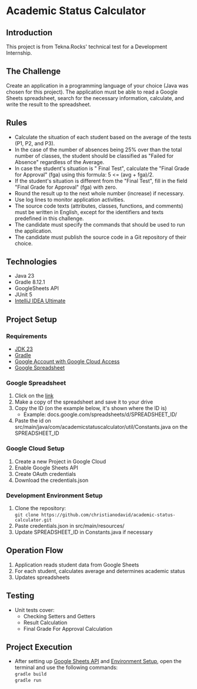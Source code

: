 # Academic Status Calculator

## Introduction
This project is from Tekna.Rocks' technical test for a Development Internship. 

## The Challenge
Create an application in a programming language of your choice (Java was chosen for this project). The application must be able to read a Google Sheets spreadsheet, search for the necessary information, calculate, and write the result to the spreadsheet.

## Rules
- Calculate the situation of each student based on the average of the tests (P1, P2, and P3).
- In the case of the number of absences being 25% over than the total number of classes, the student should be classified as "Failed for Absence" regardless of the Average.
- In case the student's situation is " Final Test", calculate the "Final Grade for Approval" (fga) using this formula: 5 <= (avg + fga)/2.
- If the student's situation is different from the "Final Test", fill in the field "Final Grade for Approval" (fga) with zero.
- Round the result up to the next whole number (increase) if necessary.
- Use log lines to monitor application activities.
- The source code texts (attributes, classes, functions, and comments) must be written in English, except for the identifiers and texts predefined in this challenge.
- The candidate must specify the commands that should be used to run the application.
- The candidate must publish the source code in a Git repository of their choice.

## Technologies
- Java 23
- Gradle 8.12.1
- GoogleSheets API
- JUnit 5
- [IntelliJ IDEA Ultimate](https://www.jetbrains.com/pt-br/idea/download/)

## Project Setup

### Requirements
- [JDK 23](https://www.oracle.com/br/java/technologies/downloads/)
- [Gradle](https://gradle.org/install/)
- [Google Account with Google Cloud Access](https://developers.google.com/sheets/api/quickstart/java?hl=pt-br)
- [Google Spreadsheet](https://docs.google.com/spreadsheets/d/1XvWJcRLj2WAeXO3ULQ_GxGm9---3SZkjMbGcXMJtt70/edit?gid=0#gid=0)

### Google Spreadsheet
1. Click on the [link](https://docs.google.com/spreadsheets/d/1XvWJcRLj2WAeXO3ULQ_GxGm9---3SZkjMbGcXMJtt70/edit?gid=0#gid=0)
2. Make a copy of the spreadsheet and save it to your drive
3. Copy the ID (on the example below, it's shown where the ID is)
   - Example: docs.google.com/spreadsheets/d/SPREADSHEET_ID/
4. Paste the id on src/main/java/com/academicstatuscalculator/util/Constants.java on the SPREADSHEET_ID

### Google Cloud Setup
1. Create a new Project in Google Cloud
2. Enable Google Sheets API
3. Create OAuth credentials
4. Download the credentials.json

### Development Environment Setup
1. Clone the repository:<br>
`git clone https://github.com/christianodavid/academic-status-calculator.git` <br>
2. Paste credentials.json in src/main/resources/
3. Update SPREADSHEET_ID in Constants.java if necessary

## Operation Flow
1. Application reads student data from Google Sheets
2. For each student, calculates average and determines academic status
3. Updates spreadsheets

## Testing
- Unit tests cover:
    - Checking Setters and Getters
    - Result Calculation
    - Final Grade For Approval Calculation

## Project Execution
- After setting up [Google Sheets API](#google-cloud-setup) and [Environment Setup](#development-environment-setup), open the terminal and use the following commands: <br>
`gradle build` <br>
`gradle run`
